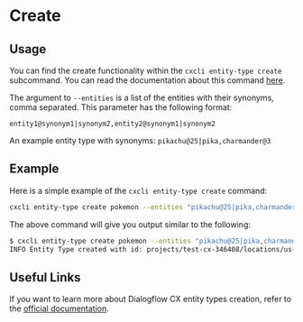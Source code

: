 # Create


## Usage

You can find the create functionality within the `cxcli entity-type create` subcommand. You can read the documentation about this command [here](/cmd/cxcli_entity-type_create).


The argument to `--entities` is a list of the entities with their synonyms, comma separated. This parameter has the following format:
```
entity1@synonym1|synonym2,entity2@synonym1|synonym2
```

An example entity type with synonyms: `pikachu@25|pika,charmander@3`

## Example

Here is a simple example of the `cxcli entity-type create` command:

```sh
cxcli entity-type create pokemon --entities "pikachu@25|pika,charmander@3" --agent-name test-agent --project-id test-cx-346408 --location-id us-central1
```

The above command will give you output similar to the following:

```sh
$ cxcli entity-type create pokemon --entities "pikachu@25|pika,charmander@3" --agent-name test-agent --project-id test-cx-346408 --location-id us-central1
INFO Entity Type created with id: projects/test-cx-346408/locations/us-central1/agents/40278ea0-c0fc-4d9a-a4d4-caa68d86295f/entityTypes/457a451d-f5ce-47da-b8dc-16b17d874a5d
```

## Useful Links

If you want to learn more about Dialogflow CX entity types creation, refer to the [official documentation](https://cloud.google.com/dialogflow/cx/docs/concept/entity).
